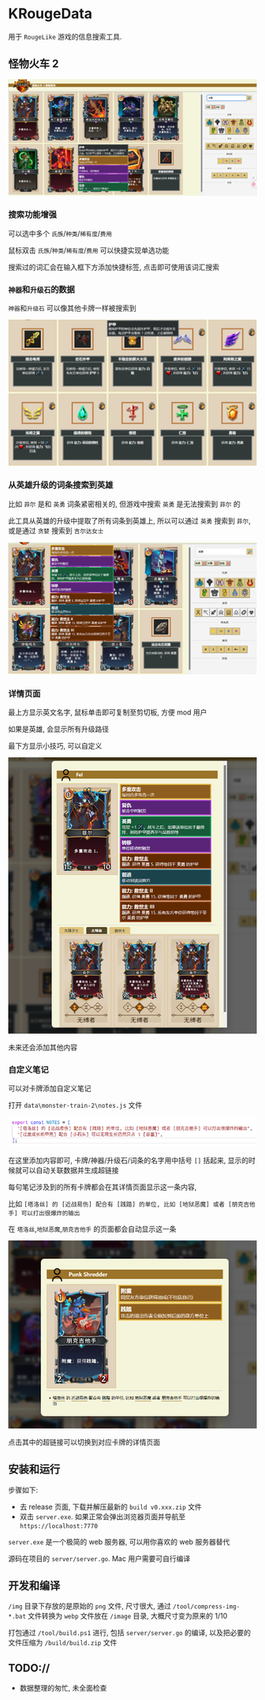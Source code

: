 # KRougeData

用于 `RougeLike` 游戏的信息搜索工具.

## 怪物火车 2

![img](img/README-20250730204652.png)

### 搜索功能增强

可以选中多个 `氏族`/`种类`/`稀有度`/`费用`

鼠标双击 `氏族`/`种类`/`稀有度`/`费用` 可以快捷实现单选功能

搜索过的词汇会在输入框下方添加快捷标签, 点击即可使用该词汇搜索

### `神器`和`升级石`的数据

`神器`和`升级石` 可以像其他卡牌一样被搜索到

![img](img/README-20250731012700.png)

### 从英雄升级的词条搜索到英雄

比如 `菲尔` 是和 `英勇` 词条紧密相关的, 但游戏中搜索 `英勇` 是无法搜索到 `菲尔` 的

此工具从英雄的升级中提取了所有词条到英雄上, 所以可以通过 `英勇` 搜索到 `菲尔`, 或是通过 `贪婪` 搜索到 `吉尔达女士`

![img](img/README-20250730210657.png)

### 详情页面

最上方显示英文名字, 鼠标单击即可复制至剪切板, 方便 mod 用户

如果是英雄, 会显示所有升级路径

最下方显示小技巧, 可以自定义

![img](img/README-20250730211104.png)

未来还会添加其他内容

### 自定义笔记

可以对卡牌添加自定义笔记

打开 `data\monster-train-2\notes.js` 文件

![img](img/README-20250730211704.png)

在这里添加内容即可, 卡牌/神器/升级石/词条的名字用中括号 `[]` 括起来, 显示的时候就可以自动关联数据并生成超链接

每句笔记涉及到的所有卡牌都会在其详情页面显示这一条内容,

比如 `[塔洛丝] 的 [近战易伤] 配合有 [践踏] 的单位, 比如 [地狱恶魔] 或者 [朋克吉他手] 可以打出很爆炸的输出`

在 `塔洛丝`,`地狱恶魔`,`朋克吉他手` 的页面都会自动显示这一条

![img](img/README-20250730212119.png)

点击其中的超链接可以切换到对应卡牌的详情页面

## 安装和运行

步骤如下:

* 去 release 页面, 下载并解压最新的 `build v0.xxx.zip` 文件
* 双击 `server.exe`. 如果正常会弹出浏览器页面并导航至 `https://localhost:7770`

`server.exe` 是一个极简的 web 服务器, 可以用你喜欢的 web 服务器替代

源码在项目的 `server/server.go`. Mac 用户需要可自行编译

## 开发和编译

`/img` 目录下存放的是原始的 `png` 文件, 尺寸很大, 通过 `/tool/compress-img-*.bat` 文件转换为 `webp` 文件放在 `/image` 目录, 大概尺寸变为原来的 1/10

打包通过 `/tool/build.ps1` 进行, 包括 `server/server.go` 的编译, 以及把必要的文件压缩为 `/build/build.zip` 文件

## TODO://

* 数据整理的匆忙, 未全面检查
